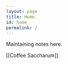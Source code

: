 ```yaml
---
layout: page
title: Home
id: home
permalink: /
---
```



Maintaining notes here. 

[[Coffee Saccharum]]
